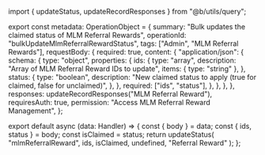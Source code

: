 import { updateStatus, updateRecordResponses } from "@b/utils/query";

export const metadata: OperationObject = {
  summary: "Bulk updates the claimed status of MLM Referral Rewards",
  operationId: "bulkUpdateMlmReferralRewardStatus",
  tags: ["Admin", "MLM Referral Rewards"],
  requestBody: {
    required: true,
    content: {
      "application/json": {
        schema: {
          type: "object",
          properties: {
            ids: {
              type: "array",
              description: "Array of MLM Referral Reward IDs to update",
              items: { type: "string" },
            },
            status: {
              type: "boolean",
              description:
                "New claimed status to apply (true for claimed, false for unclaimed)",
            },
          },
          required: ["ids", "status"],
        },
      },
    },
  },
  responses: updateRecordResponses("MLM Referral Reward"),
  requiresAuth: true,
  permission: "Access MLM Referral Reward Management",
};

export default async (data: Handler) => {
  const { body } = data;
  const { ids, status } = body;
  const isClaimed = status;
  return updateStatus(
    "mlmReferralReward",
    ids,
    isClaimed,
    undefined,
    "Referral Reward"
  );
};
